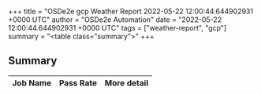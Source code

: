 +++
title = "OSDe2e gcp Weather Report 2022-05-22 12:00:44.644902931 +0000 UTC"
author = "OSDe2e Automation"
date = "2022-05-22 12:00:44.644902931 +0000 UTC"
tags = ["weather-report", "gcp"]
summary = "<table class=\"summary\"></table>"
+++
## Summary

| Job Name | Pass Rate | More detail |
|----------|-----------|-------------|




